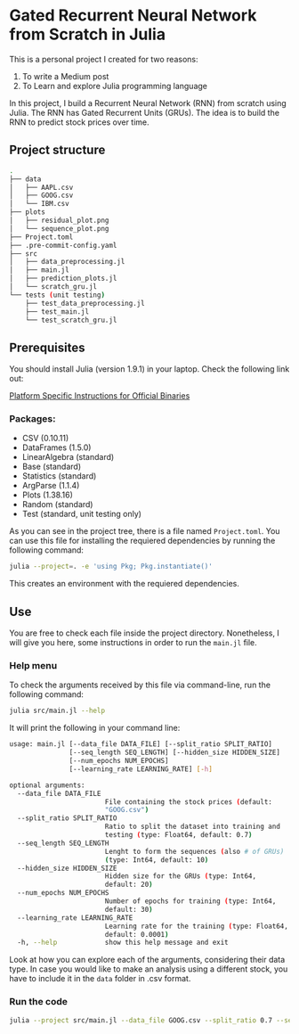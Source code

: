 # Gated Recurrent Neural Network from Scratch in Julia

This is a personal project I created for two reasons:

<ol>
  <li>To write a Medium post</li>
  <li>To Learn and explore Julia programming language</li>
</ol>

In this project, I build a Recurrent Neural Network (RNN) from scratch using Julia. The RNN has Gated Recurrent Units (GRUs). The idea is to build the RNN to predict stock prices over time.

## Project structure

```bash
.
├── data
│   ├── AAPL.csv
│   ├── GOOG.csv
│   └── IBM.csv
├── plots
│   ├── residual_plot.png
│   └── sequence_plot.png
├── Project.toml
├── .pre-commit-config.yaml
├── src
│   ├── data_preprocessing.jl
│   ├── main.jl
│   ├── prediction_plots.jl
│   └── scratch_gru.jl
└── tests (unit testing)
    ├── test_data_preprocessing.jl
    ├── test_main.jl
    └── test_scratch_gru.jl
```

## Prerequisites

You should install Julia (version 1.9.1) in your laptop. Check the following link out:

[Platform Specific Instructions for Official Binaries](https://julialang.org/downloads/platform/)

### Packages:
- CSV (0.10.11)
- DataFrames (1.5.0)
- LinearAlgebra (standard)
- Base (standard)
- Statistics (standard)
- ArgParse (1.1.4)
- Plots (1.38.16)
- Random (standard)
- Test (standard, unit testing only)

As you can see in the project tree, there is a file named ```Project.toml```. You can use this file for installing the requiered dependencies by running the following command:

```bash
julia --project=. -e 'using Pkg; Pkg.instantiate()'
```
This creates an environment with the requiered dependencies.

## Use

You are free to check each file inside the project directory. Nonetheless, I will give you here, some instructions in order to run the ```main.jl``` file.

### Help menu

To check the arguments received by this file via command-line, run the following command:

```bash
julia src/main.jl --help
```
It will print the following in your command line:

```bash
usage: main.jl [--data_file DATA_FILE] [--split_ratio SPLIT_RATIO]
               [--seq_length SEQ_LENGTH] [--hidden_size HIDDEN_SIZE]
               [--num_epochs NUM_EPOCHS]
               [--learning_rate LEARNING_RATE] [-h]

optional arguments:
  --data_file DATA_FILE
                        File containing the stock prices (default:
                        "GOOG.csv")
  --split_ratio SPLIT_RATIO
                        Ratio to split the dataset into training and
                        testing (type: Float64, default: 0.7)
  --seq_length SEQ_LENGTH
                        Lenght to form the sequences (also # of GRUs)
                        (type: Int64, default: 10)
  --hidden_size HIDDEN_SIZE
                        Hidden size for the GRUs (type: Int64,
                        default: 20)
  --num_epochs NUM_EPOCHS
                        Number of epochs for training (type: Int64,
                        default: 30)
  --learning_rate LEARNING_RATE
                        Learning rate for the training (type: Float64,
                        default: 0.0001)
  -h, --help            show this help message and exit

```

Look at how you can explore each of the arguments, considering their data type. In case you would like to make an analysis using a different stock, you have to include it in the ```data``` folder in .csv format.

### Run the code

```bash
julia --project src/main.jl --data_file GOOG.csv --split_ratio 0.7 --seq_length 10 --hidden_size 70 --num_epochs 1000 --learning_rate 0.00001
```
